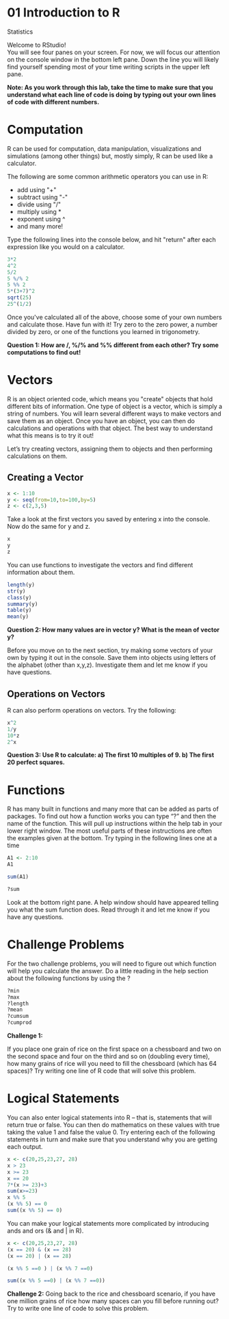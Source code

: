 01 Introduction to R
================
Statistics

Welcome to RStudio!  
You will see four panes on your screen. For now, we will focus our attention on the console window in the bottom left pane. Down the line you will likely find yourself spending most of your time writing scripts in the upper left pane.

**Note: As you work through this lab, take the time to make sure that you understand what each line of code is doing by typing out your own lines of code with different numbers.**


# Computation

R can be used for computation, data manipulation, visualizations and
simulations (among other things) but, mostly simply, R can be used like a calculator.

The following are some common arithmetic operators you can use in R:
* add using "+"
* subtract using "-"
* divide using "/"
* multiply using *
* exponent using ^
* and many more!

Type the following lines into the console below, and hit "return" after each expression like you would on a calculator. 

``` r
3*2
4^2
5/2
5 %/% 2
5 %% 2
5*(3+7)^2
sqrt(25)
25^(1/2)
```

Once you've calculated all of the above, choose some of your own numbers and calculate those. Have fun with it! Try zero to the zero power, a number divided by zero, or one of the functions you learned in trigonometry.

**Question 1: How are /, %/% and %% different from each other?  Try some computations to find out!**


# Vectors

R is an object oriented code, which means you "create" objects that hold different bits of information. One type of object is a vector, which is simply a string of numbers. You will learn several different ways to make vectors and save them as an object. Once you have an object, you can then do calculations and operations with that object. The best way to understand what this means is to try it out!

Let’s try creating vectors, assigning them to objects and then performing calculations on them.

## Creating a Vector


```r
x <- 1:10
y <- seq(from=10,to=100,by=5)
z <- c(2,3,5)
```

Take a look at the first vectors you saved by entering x into the console. Now do the same for y and z.

```r
x
y
z

```
You can use functions to investigate the vectors and find different information about them.

```r
length(y)
str(y)
class(y)
summary(y) 
table(y)
mean(y)
```

**Question 2: How many values are in vector y?  What is the mean of vector y?**

Before you move on to the next section, try making some vectors of your own by typing it out in the console. Save them into objects using letters of the alphabet (other than x,y,z). Investigate them and let me know if you have questions.

## Operations on Vectors

R can also perform operations on vectors.  Try the following:

```r
x^2
1/y
10*z
2^x
```
**Question 3: Use R to calculate: a) The first 10 multiples of 9.  b) The first 20 perfect squares.**


# Functions

R has many built in functions and many more that can be added as parts
of packages. To find out how a function works you can type “?” and then
the name of the function. This will pull up instructions within the help
tab in your lower right window. The most useful parts of these
instructions are often the examples given at the bottom. Try typing in the following lines one at a time

``` r
A1 <- 2:10
A1

sum(A1)

?sum
```
Look at the bottom right pane. A help window should have appeared telling you what the sum function does. Read through it and let me know if you have any questions.

# Challenge Problems

For the two challenge problems, you will need to figure out which function will help you calculate the answer. Do a little reading in the help section about the following functions by using the ? 

```r
?min
?max
?length
?mean
?cumsum
?cumprod
```

**Challenge 1:**

If you place one grain of rice on the first space on a chessboard and
two on the second space and four on the third and so on (doubling every
time), how many grains of rice will you need to fill the chessboard
(which has 64 spaces)? Try writing one line of R code that will solve
this problem.

# Logical Statements

You can also enter logical statements into R – that is, statements that
will return true or false. You can then do mathematics on these values
with true taking the value 1 and false the value 0. Try entering each of
the following statements in turn and make sure that you understand why
you are getting each output.

``` r
x <- c(20,25,23,27, 28)
x > 23
x >= 23
x == 20
7*(x >= 23)+3
sum(x>=23)
x %% 5
(x %% 5) == 0
sum((x %% 5) == 0)
```

You can make your logical statements more complicated by introducing
ands and ors (& and \| in R).

``` r
x <- c(20,25,23,27, 28)
(x == 20) & (x == 28)
(x == 20) | (x == 28)

(x %% 5 ==0 ) | (x %% 7 ==0)

sum((x %% 5 ==0) | (x %% 7 ==0))
```

**Challenge 2:** Going back to the rice and chessboard scenario, if you have one million
grains of rice how many spaces can you fill before running out? Try to
write one line of code to solve this problem.


